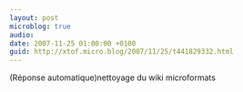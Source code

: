```yaml
---
layout: post
microblog: true
audio: 
date: 2007-11-25 01:00:00 +0100
guid: http://xtof.micro.blog/2007/11/25/t441829332.html
---
```

(Réponse automatique)nettoyage du wiki microformats
